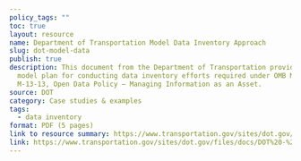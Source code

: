 ```yaml
---
policy_tags: ""
toc: true
layout: resource
name: Department of Transportation Model Data Inventory Approach
slug: dot-model-data
publish: true
description: This document from the Department of Transportation provides a
  model plan for conducting data inventory efforts required under OMB Memorandum
  M-13-13, Open Data Policy – Managing Information as an Asset.
source: DOT
category: Case studies & examples
tags:
  - data inventory
format: PDF (5 pages)
link to resource summary: https://www.transportation.gov/sites/dot.gov/files/docs/DOT%20-%20OpenData%20-%20Data%20Inventory%20Approach.pdf
link: https://www.transportation.gov/sites/dot.gov/files/docs/DOT%20-%20OpenData%20-%20Data%20Inventory%20Approach.pdf
---
```


